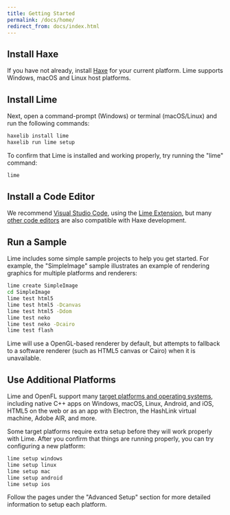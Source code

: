 ```yaml
---
title: Getting Started
permalink: /docs/home/
redirect_from: docs/index.html
---
```


## Install Haxe

If you have not already, install [Haxe](https://haxe.org/download/) for your current platform. Lime supports Windows, macOS and Linux host platforms.


## Install Lime

Next, open a command-prompt (Windows) or terminal (macOS/Linux) and run the following commands:

```bash
haxelib install lime
haxelib run lime setup
```

To confirm that Lime is installed and working properly, try running the "lime" command:

```bash
lime
```


## Install a Code Editor

We recommend [Visual Studio Code](https://code.visualstudio.com), using the [Lime Extension](https://marketplace.visualstudio.com/items?itemName=openfl.lime-vscode-extension), but many [other code editors](../getting-started/choosing-a-code-editor) are also compatible with Haxe development.


## Run a Sample

Lime includes some simple sample projects to help you get started. For example, the "SimpleImage" sample illustrates an example of rendering graphics for multiple platforms and renderers:

```bash
lime create SimpleImage
cd SimpleImage
lime test html5
lime test html5 -Dcanvas
lime test html5 -Ddom
lime test neko
lime test neko -Dcairo
lime test flash
```

Lime will use a OpenGL-based renderer by default, but attempts to fallback to a software renderer (such as HTML5 canvas or Cairo) when it is unavailable.


## Use Additional Platforms

Lime and OpenFL support many [target platforms and operating systems](../getting-started/targets/), including native C++ apps on Windows, macOS, Linux, Android, and iOS, HTML5 on the web or as an app with Electron, the HashLink virtual machine, Adobe AIR, and more.

Some target platforms require extra setup before they will work properly with Lime. After you confirm that things are running properly, you can try configuring a new platform:

```bash
lime setup windows
lime setup linux
lime setup mac
lime setup android
lime setup ios
```

Follow the pages under the "Advanced Setup" section for more detailed information to setup each platform.
